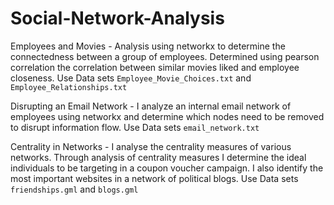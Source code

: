 # Social-Network-Analysis

Employees and Movies - Analysis using networkx to determine the connectedness between a group of employees. Determined using pearson correlation the correlation between similar movies liked and employee closeness. Use Data sets `Employee_Movie_Choices.txt` and `Employee_Relationships.txt` 

Disrupting an Email Network - I analyze an internal email network of employees using networkx and determine which nodes need to be removed to disrupt information flow. Use Data sets `email_network.txt`

Centrality in Networks - I analyse the centrality measures of various networks. Through analysis of centrality measures I determine the ideal individuals to be targeting in a coupon voucher campaign. I also identify the most important websites in a network of political blogs. Use Data sets `friendships.gml` and `blogs.gml`
